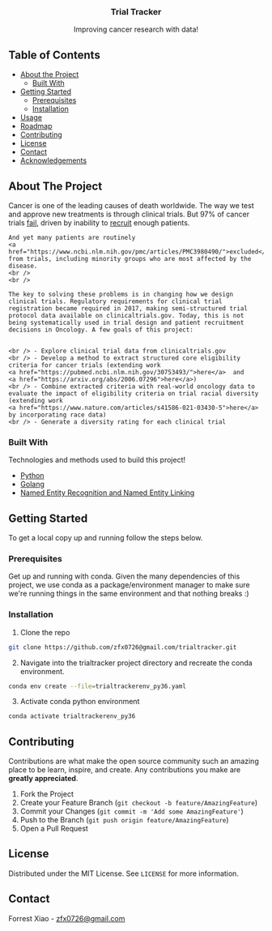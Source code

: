 <!-- PROJECT SHIELDS -->
<!--
*** I'm using markdown "reference style" links for readability.
*** Reference links are enclosed in brackets [ ] instead of parentheses ( ).
*** See the bottom of this document for the declaration of the reference variables
*** for contributors-url, forks-url, etc. This is an optional, concise syntax you may use.
*** https://www.markdownguide.org/basic-syntax/#reference-style-links

reference file here https://gitlab.unige.ch/Joakim.Tutt/Best-README-Template/-/tree/master
-->

<!-- [![Contributors][contributors-shield]][contributors-url]
[![Forks][forks-shield]][forks-url]
[![Stargazers][stars-shield]][stars-url]
[![Issues][issues-shield]][issues-url]
[![MIT License][license-shield]][license-url]
[![LinkedIn][linkedin-shield]][linkedin-url] -->



<!-- PROJECT LOGO -->
<br />
<p align="center">
<!--   <a href="https://github.com/othneildrew/Best-README-Template">
    <img src="images/logo.png" alt="Logo" width="80" height="80">
  </a>
 -->
  <h3 align="center">Trial Tracker</h3>

  <p align="center">
    Improving cancer research with data!


  </p>
</p>



<!-- TABLE OF CONTENTS -->
## Table of Contents

* [About the Project](#about-the-project)
  * [Built With](#built-with)
* [Getting Started](#getting-started)
  * [Prerequisites](#prerequisites)
  * [Installation](#installation)
* [Usage](#usage)
* [Roadmap](#roadmap)
* [Contributing](#contributing)
* [License](#license)
* [Contact](#contact)
* [Acknowledgements](#acknowledgements)



<!-- ABOUT THE PROJECT -->
## About The Project

<!-- [![Product Name Screen Shot][product-screenshot]](https://example.com) -->

Cancer is one of the leading causes of death worldwide. The way we test and approve new treatments is through clinical trials.  But 97% of cancer trials 
    <a href="https://www.ncbi.nlm.nih.gov/pmc/articles/PMC6409418/">fail</a>, 
    driven by inability to 
    <a href="https://pubmed.ncbi.nlm.nih.gov/34823582/">recruit</a>
    enough patients.

    And yet many patients are routinely 
    <a href="https://www.ncbi.nlm.nih.gov/pmc/articles/PMC3980490/">excluded</a> 
    from trials, including minority groups who are most affected by the disease.
    <br />
    <br />

    The key to solving these problems is in changing how we design clinical trials. Regulatory requirements for clinical trial registration became required in 2017, making semi-structured trial protocol data available on clinicaltrials.gov. Today, this is not being systematically used in trial design and patient recruitment decisions in Oncology. A few goals of this project:

    
    <br /> - Explore clinical trial data from clinicaltrials.gov
    <br /> - Develop a method to extract structured core eligibility criteria for cancer trials (extending work  
    <a href="https://pubmed.ncbi.nlm.nih.gov/30753493/">here</a>  and 
    <a href="https://arxiv.org/abs/2006.07296">here</a>)
    <br /> - Combine extracted criteria with real-world oncology data to evaluate the impact of eligibility criteria on trial racial diversity (extending work 
    <a href="https://www.nature.com/articles/s41586-021-03430-5">here</a> by incorporating race data)
    <br /> - Generate a diversity rating for each clinical trial


### Built With
Technologies and methods used to build this project!
* [Python](https://www.python.org/)
* [Golang](https://go.dev/)
* [Named Entity Recognition and Named Entity Linking](https://arxiv.org/abs/2006.07296)



<!-- GETTING STARTED -->
## Getting Started
To get a local copy up and running follow the steps below.

### Prerequisites

Get up and running with conda.  Given the many dependencies of this project, we use conda as a package/environment manager to make sure we're running things in the same environment and that nothing breaks :)


### Installation

1. Clone the repo
```sh
git clone https://github.com/zfx0726@gmail.com/trialtracker.git
```
2. Navigate into the trialtracker project directory and recreate the conda environment.
```sh
conda env create --file=trialtrackerenv_py36.yaml
```
3. Activate conda python environment
```sh
conda activate trialtrackerenv_py36
```



 <!-- USAGE EXAMPLES -->
<!-- ## Usage

Use this space to show useful examples of how a project can be used. Additional screenshots, code examples and demos work well in this space. You may also link to more resources.

_For more examples, please refer to the [Documentation](https://example.com)_

 -->

<!-- ROADMAP -->
<!-- ## Roadmap

See the [open issues](https://github.com/othneildrew/Best-README-Template/issues) for a list of proposed features (and known issues).
 -->


<!-- CONTRIBUTING -->
## Contributing

Contributions are what make the open source community such an amazing place to be learn, inspire, and create. Any contributions you make are **greatly appreciated**.

1. Fork the Project
2. Create your Feature Branch (`git checkout -b feature/AmazingFeature`)
3. Commit your Changes (`git commit -m 'Add some AmazingFeature'`)
4. Push to the Branch (`git push origin feature/AmazingFeature`)
5. Open a Pull Request



<!-- LICENSE -->
## License

Distributed under the MIT License. See `LICENSE` for more information.



<!-- CONTACT -->
## Contact

<!-- Forrest Xiao - [@your_twitter](https://twitter.com/your_username) - email@example.com -->
Forrest Xiao - zfx0726@gmail.com



<!-- ACKNOWLEDGEMENTS -->
<!-- ## Acknowledgements
* [GitHub Emoji Cheat Sheet](https://www.webpagefx.com/tools/emoji-cheat-sheet)
* [Img Shields](https://shields.io)
* [Choose an Open Source License](https://choosealicense.com)
* [GitHub Pages](https://pages.github.com)
* [Animate.css](https://daneden.github.io/animate.css)
* [Loaders.css](https://connoratherton.com/loaders)
* [Slick Carousel](https://kenwheeler.github.io/slick)
* [Smooth Scroll](https://github.com/cferdinandi/smooth-scroll)
* [Sticky Kit](http://leafo.net/sticky-kit)
* [JVectorMap](http://jvectormap.com)
* [Font Awesome](https://fontawesome.com)
 -->




<!-- MARKDOWN LINKS & IMAGES -->
<!-- https://www.markdownguide.org/basic-syntax/#reference-style-links -->
<!-- [contributors-shield]: https://img.shields.io/github/contributors/othneildrew/Best-README-Template.svg?style=flat-square
[contributors-url]: https://github.com/othneildrew/Best-README-Template/graphs/contributors
[forks-shield]: https://img.shields.io/github/forks/othneildrew/Best-README-Template.svg?style=flat-square
[forks-url]: https://github.com/othneildrew/Best-README-Template/network/members
[stars-shield]: https://img.shields.io/github/stars/othneildrew/Best-README-Template.svg?style=flat-square
[stars-url]: https://github.com/othneildrew/Best-README-Template/stargazers
[issues-shield]: https://img.shields.io/github/issues/othneildrew/Best-README-Template.svg?style=flat-square
[issues-url]: https://github.com/othneildrew/Best-README-Template/issues
[license-shield]: https://img.shields.io/github/license/othneildrew/Best-README-Template.svg?style=flat-square
[license-url]: https://github.com/othneildrew/Best-README-Template/blob/master/LICENSE.txt
[linkedin-shield]: https://img.shields.io/badge/-LinkedIn-black.svg?style=flat-square&logo=linkedin&colorB=555
[linkedin-url]: https://linkedin.com/in/othneildrew
[product-screenshot]: images/screenshot.png -->
